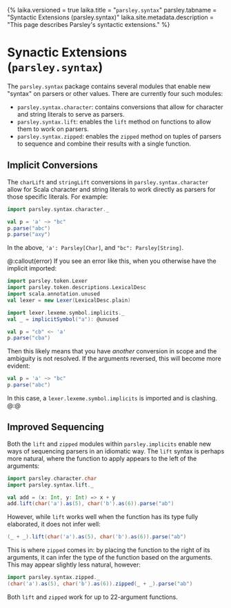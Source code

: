{%
laika.versioned = true
laika.title = "`parsley.syntax`"
parsley.tabname = "Syntactic Extensions (parsley.syntax)"
laika.site.metadata.description = "This page describes Parsley's syntactic extensions."
%}
# Synactic Extensions (`parsley.syntax`)
The `parsley.syntax` package contains several modules that enable new "syntax"
on parsers or other values. There are currently four such modules:

* `parsley.syntax.character`: contains conversions that allow for character
   and string literals to serve as parsers.
* `parsley.syntax.lift`: enables the `lift` method on functions to allow them
   to work on parsers.
* `parsley.syntax.zipped`: enables the `zipped` method on tuples of parsers to
   sequence and combine their results with a single function.

## Implicit Conversions
The `charLift` and `stringLift` conversions in `parsley.syntax.character`
allow for Scala character and string literals to work directly as parsers for
those specific literals. For example:

```scala mdoc:to-string
import parsley.syntax.character._

val p = 'a' ~> "bc"
p.parse("abc")
p.parse("axy")
```

In the above, `'a': Parsley[Char]`, and `"bc": Parsley[String]`.

@:callout(error)
If you see an error like this, when you otherwise have the implicit imported:

```scala mdoc:nest:invisible
import parsley.token.Lexer
import parsley.token.descriptions.LexicalDesc
import scala.annotation.unused
val lexer = new Lexer(LexicalDesc.plain)

import lexer.lexeme.symbol.implicits._
val _ = implicitSymbol("a"): @unused
```

```scala mdoc:fail
val p = "cb" <~ 'a'
p.parse("cba")
```

Then this likely means that you have *another* conversion in scope and the
ambiguity is not resolved. If the arguments reversed, this will become more
evident:

```scala mdoc:fail
val p = 'a' ~> "bc"
p.parse("abc")
```

In this case, a `lexer.lexeme.symbol.implicits` is imported and is clashing.
@:@

## Improved Sequencing
Both the `lift` and `zipped` modules within `parsley.implicits` enable new
ways of sequencing parsers in an idiomatic way. The `lift` syntax is perhaps
more natural, where the function to apply appears to the left of the arguments:

```scala mdoc:to-string
import parsley.character.char
import parsley.syntax.lift._

val add = (x: Int, y: Int) => x + y
add.lift(char('a').as(5), char('b').as(6)).parse("ab")
```

However, while `lift` works well when the function has its type fully elaborated,
it does not infer well:

```scala mdoc:fail
(_ + _).lift(char('a').as(5), char('b').as(6)).parse("ab")
```

This is where `zipped` comes in: by placing the function to the right of its
arguments, it can infer the type of the function based on the arguments. This
may appear slightly less natural, however:

```scala mdoc:to-string
import parsley.syntax.zipped._
(char('a').as(5), char('b').as(6)).zipped(_ + _).parse("ab")
```

Both `lift` and `zipped` work for up to 22-argument functions.
